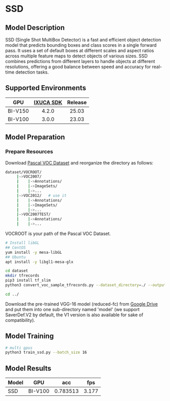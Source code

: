 # SSD

## Model Description

SSD (Single Shot MultiBox Detector) is a fast and efficient object detection model that predicts bounding boxes and
class scores in a single forward pass. It uses a set of default boxes at different scales and aspect ratios across
multiple feature maps to detect objects of various sizes. SSD combines predictions from different layers to handle
objects at different resolutions, offering a good balance between speed and accuracy for real-time detection tasks.

## Supported Environments

| GPU    | [IXUCA SDK](https://gitee.com/deep-spark/deepspark#%E5%A4%A9%E6%95%B0%E6%99%BA%E7%AE%97%E8%BD%AF%E4%BB%B6%E6%A0%88-ixuca) | Release |
| :----: | :----: | :----: |
| BI-V150 | 4.2.0     |  25.03  |
| BI-V100 | 3.0.0     |  23.03  |

## Model Preparation

### Prepare Resources

Download [Pascal VOC Dataset](https://pjreddie.com/projects/pascal-voc-dataset-mirror/) and reorganize the
directory as follows:

```bash
dataset/VOCROOT/
     |->VOC2007/
     |    |->Annotations/
     |    |->ImageSets/
     |    |->...
     |->VOC2012/   # use it
     |    |->Annotations/
     |    |->ImageSets/
     |    |->...
     |->VOC2007TEST/
     |    |->Annotations/
     |    |->...
```

VOCROOT is your path of the Pascal VOC Dataset.

```bash
# Install libGL
## CentOS
yum install -y mesa-libGL
## Ubuntu
apt install -y libgl1-mesa-glx

cd dataset
mkdir tfrecords
pip3 install tf_slim
python3 convert_voc_sample_tfrecords.py --dataset_directory=./ --output_directory=tfrecords --train_splits VOC2012_sample --validation_splits VOC2012_sample

cd ../
```

Download the pre-trained VGG-16 model (reduced-fc) from
[Google Drive](https://drive.google.com/drive/folders/184srhbt8_uvLKeWW_Yo8Mc5wTyc0lJT7) and put them into one sub-directory
named 'model' (we support SaverDef.V2 by default, the V1 version is also available for sake of compatibility).

## Model Training

```bash
# multi gpus
python3 train_ssd.py --batch_size 16
```

## Model Results

| Model | GPU     | acc      | fps   |
|-------|---------|----------|-------|
| SSD   | BI-V100 | 0.783513 | 3.177 |

